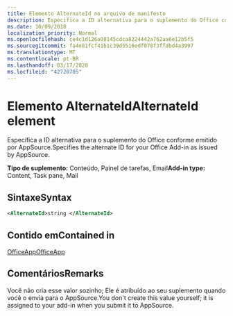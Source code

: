 ```yaml
---
title: Elemento AlternateId no arquivo de manifesto
description: Especifica a ID alternativa para o suplemento do Office conforme emitido por AppSource.
ms.date: 10/09/2018
localization_priority: Normal
ms.openlocfilehash: ce4c1d126a08145cdca8224442a762aa6e12b5f5
ms.sourcegitcommit: fa4e81fcf41b1c39d5516edf078f3ffdbd4a3997
ms.translationtype: MT
ms.contentlocale: pt-BR
ms.lasthandoff: 03/17/2020
ms.locfileid: "42720705"
---
```

# <a name="alternateid-element"></a><span data-ttu-id="b3bb9-103">Elemento AlternateId</span><span class="sxs-lookup"><span data-stu-id="b3bb9-103">AlternateId element</span></span>

<span data-ttu-id="b3bb9-104">Especifica a ID alternativa para o suplemento do Office conforme emitido por AppSource.</span><span class="sxs-lookup"><span data-stu-id="b3bb9-104">Specifies the alternate ID for your Office Add-in as issued by AppSource.</span></span>

<span data-ttu-id="b3bb9-105">**Tipo de suplemento:** Conteúdo, Painel de tarefas, Email</span><span class="sxs-lookup"><span data-stu-id="b3bb9-105">**Add-in type:** Content, Task pane, Mail</span></span>

## <a name="syntax"></a><span data-ttu-id="b3bb9-106">Sintaxe</span><span class="sxs-lookup"><span data-stu-id="b3bb9-106">Syntax</span></span>

```XML
<AlternateId>string </AlternateId>
```

## <a name="contained-in"></a><span data-ttu-id="b3bb9-107">Contido em</span><span class="sxs-lookup"><span data-stu-id="b3bb9-107">Contained in</span></span>

[<span data-ttu-id="b3bb9-108">OfficeApp</span><span class="sxs-lookup"><span data-stu-id="b3bb9-108">OfficeApp</span></span>](officeapp.md)

## <a name="remarks"></a><span data-ttu-id="b3bb9-109">Comentários</span><span class="sxs-lookup"><span data-stu-id="b3bb9-109">Remarks</span></span>

<span data-ttu-id="b3bb9-110">Você não cria esse valor sozinho; Ele é atribuído ao seu suplemento quando você o envia para o AppSource.</span><span class="sxs-lookup"><span data-stu-id="b3bb9-110">You don't create this value yourself; it is assigned to your add-in when you submit it to AppSource.</span></span>


